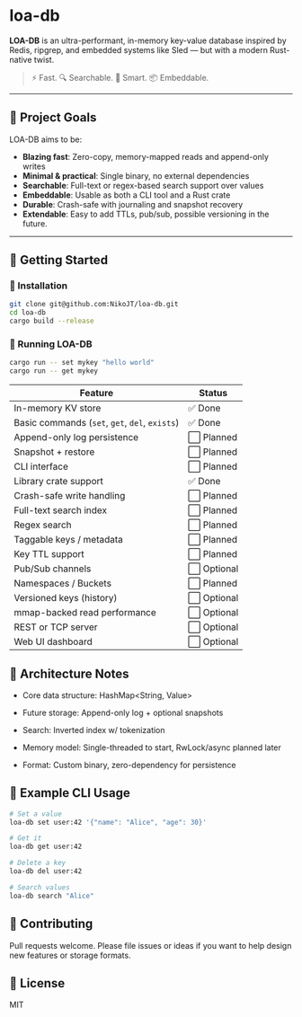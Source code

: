# loa-db

**LOA-DB** is an ultra-performant, in-memory key-value database inspired by Redis, ripgrep, and embedded systems like Sled — but with a modern Rust-native twist.

> ⚡ Fast. 🔍 Searchable. 🧠 Smart. 📦 Embeddable.

---

## 📜 Project Goals

LOA-DB aims to be:
- **Blazing fast**: Zero-copy, memory-mapped reads and append-only writes
- **Minimal & practical**: Single binary, no external dependencies
- **Searchable**: Full-text or regex-based search support over values
- **Embeddable**: Usable as both a CLI tool and a Rust crate
- **Durable**: Crash-safe with journaling and snapshot recovery
- **Extendable**: Easy to add TTLs, pub/sub, possible versioning in the future.

---

## 🚀 Getting Started

### 🔧 Installation

```bash
git clone git@github.com:NikoJT/loa-db.git
cd loa-db
cargo build --release
```
### 🧪 Running LOA-DB
```bash
cargo run -- set mykey "hello world"
cargo run -- get mykey
```

| Feature                                        | Status     |
| ---------------------------------------------- | ---------- |
| In-memory KV store                             | ✅ Done     |
| Basic commands (`set`, `get`, `del`, `exists`) | ✅ Done     |
| Append-only log persistence                    | ⬜ Planned  |
| Snapshot + restore                             | ⬜ Planned  |
| CLI interface                                  | ⬜ Planned  |
| Library crate support                          | ✅ Done     |
| Crash-safe write handling                      | ⬜ Planned  |
| Full-text search index                         | ⬜ Planned  |
| Regex search                                   | ⬜ Planned  |
| Taggable keys / metadata                       | ⬜ Planned  |
| Key TTL support                                | ⬜ Planned  |
| Pub/Sub channels                               | ⬜ Optional |
| Namespaces / Buckets                           | ⬜ Planned  |
| Versioned keys (history)                       | ⬜ Optional |
| mmap-backed read performance                   | ⬜ Optional |
| REST or TCP server                             | ⬜ Optional |
| Web UI dashboard                               | ⬜ Optional |

## 🧱 Architecture Notes

- Core data structure: HashMap<String, Value>

- Future storage: Append-only log + optional snapshots

- Search: Inverted index w/ tokenization

- Memory model: Single-threaded to start, RwLock/async planned later

- Format: Custom binary, zero-dependency for persistence


## 🔬 Example CLI Usage
```bash
# Set a value
loa-db set user:42 '{"name": "Alice", "age": 30}'

# Get it
loa-db get user:42

# Delete a key
loa-db del user:42

# Search values
loa-db search "Alice"
```

## 🤝 Contributing
Pull requests welcome. Please file issues or ideas if you want to help design new features or storage formats.

## 📄 License

MIT